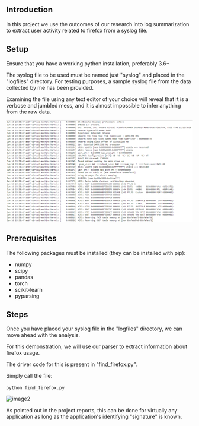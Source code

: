 ## Introduction

In this project we use the outcomes of our research into log summarization to extract user activity related to firefox from a syslog file.

## Setup 

Ensure that you have a working python installation, preferably 3.6+

The syslog file to be used must be named just "syslog" and placed in the "logfiles" directory. For testing purposes, a sample syslog file from the data collected by me has been provided.

Examining the file using any text editor of your choice will reveal that it is a verbose and jumbled mess, and it is almost impossible to infer anything from the raw data.

<img src="./images/1.png" alt="image1" width="800"/>

## Prerequisites

The following packages must be installed (they can be installed with pip):

- numpy
- scipy
- pandas
- torch
- scikit-learn
- pyparsing

## Steps

Once you have placed your syslog file in the "logfiles" directory, we can move ahead with the analysis.

For this demonstration, we will use our parser to extract information about firefox usage.

The driver code for this is present in "find_firefox.py".

Simply call the file:

``` python find_firefox.py ```

<img src="./images/2.png" alt="image2" width="800"/>

As pointed out in the project reports, this can be done for virtually any application as long as the application's identifying "signature" is known.
